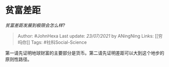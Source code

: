 # 贫富差距
*贫富差距发展到极限会怎么样?*

> Author: #JohnHexa
Last update: *23/07/2021* by ANingNing
Links: [[穷吗你]]
Tags: #社科Social-Science 

 
第一请先证明地球财富的主要部分是货币。第二请先证明差距可以大到这个地步的原则性路径。




